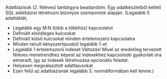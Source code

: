 Adatbázisok (2. féléves) tantárgyra beadandóm. Egy adatkészletből kellett SQL adatbázist létrehozni bizonyos szempontok alapján. (Legalább 5 adattáblát,
- Legalább egy M:N (több a többhöz) kapcsolatot
- Definiált elsődleges kulcsokat
- Definiált külső kulcsokat minden értelemszerű kapcsolatra
- Minden tanult kényszertípusból legalább 1-et
- Legalább 1 értelemszerű indexet  Változás! Mivel az eredetileg tervezett féléves menetrendhez képest az indexekhez kapcsolódó gyakorlati óra elmaradt, így az indexek létrehozása opcionális feladat.  
- Helyesen megválasztott adattípusokat
- Ezen felül az adatbázisnak legalább 3. normálformában kell lennie.)

